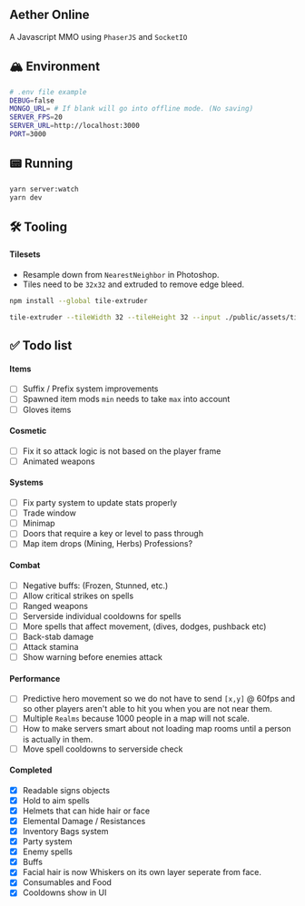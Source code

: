 ## Aether Online

A Javascript MMO using `PhaserJS` and `SocketIO`

## 🏔️ Environment

```bash
# .env file example
DEBUG=false
MONGO_URL= # If blank will go into offline mode. (No saving)
SERVER_FPS=20
SERVER_URL=http://localhost:3000
PORT=3000
```

## 📟 Running

```bash
yarn server:watch
yarn dev
```

## 🛠️ Tooling

#### Tilesets

- Resample down from `NearestNeighbor` in Photoshop.
- Tiles need to be `32x32` and extruded to remove edge bleed.

```bash
npm install --global tile-extruder
```

```bash
tile-extruder --tileWidth 32 --tileHeight 32 --input ./public/assets/tilesets/clean/grassland.png --output ./public/assets/tilesets/grassland.png
```

## ✅ Todo list

#### Items

- [ ] Suffix / Prefix system improvements
- [ ] Spawned item mods `min` needs to take `max` into account
- [ ] Gloves items

#### Cosmetic

- [ ] Fix it so attack logic is not based on the player frame
- [ ] Animated weapons

#### Systems

- [ ] Fix party system to update stats properly
- [ ] Trade window
- [ ] Minimap
- [ ] Doors that require a key or level to pass through
- [ ] Map item drops (Mining, Herbs) Professions?

#### Combat

- [ ] Negative buffs: (Frozen, Stunned, etc.)
- [ ] Allow critical strikes on spells
- [ ] Ranged weapons
- [ ] Serverside individual cooldowns for spells
- [ ] More spells that affect movement, (dives, dodges, pushback etc)
- [ ] Back-stab damage
- [ ] Attack stamina
- [ ] Show warning before enemies attack

#### Performance

- [ ] Predictive hero movement so we do not have to send `[x,y]` @ 60fps and so other players aren't able to hit you when you are not near them.
- [ ] Multiple `Realms` because 1000 people in a map will not scale.
- [ ] How to make servers smart about not loading map rooms until a person is actually in them.
- [ ] Move spell cooldowns to serverside check

#### Completed

- [x] Readable signs objects
- [x] Hold to aim spells
- [x] Helmets that can hide hair or face
- [x] Elemental Damage / Resistances
- [x] Inventory Bags system
- [x] Party system
- [x] Enemy spells
- [x] Buffs
- [x] Facial hair is now Whiskers on its own layer seperate from face.
- [x] Consumables and Food
- [x] Cooldowns show in UI
